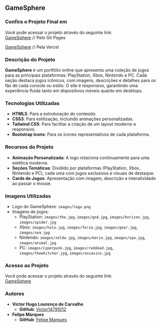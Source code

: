 ## GameSphere  

### Confira o Projeto Final em   
Você pode acessar o projeto através do seguinte link:  
[GameSphere](https://maousama1432.github.io/Portifolio_Victor-Hugo_e_Felipe-Marques/)  // Pelo Git Pages

[GameSphere](https://portifolio-victor-hugo-e-felipe-marques.vercel.app)  // Pela Vercel

### Descrição do Projeto  
**GameSphere** é um portfólio online que apresenta uma coleção de jogos para as principais plataformas: PlayStation, Xbox, Nintendo e PC. Cada seção destaca jogos icônicos, com imagens, descrições e detalhes para os fãs de cada console ou estilo. O site é responsivo, garantindo uma experiência fluida tanto em dispositivos móveis quanto em desktops.  

### Tecnologias Utilizadas  
- **HTML5**: Para a estruturação do conteúdo.  
- **CSS3**: Para estilização, incluindo animações personalizadas.  
- **Tailwind CSS**: Para facilitar a criação de um layout moderno e responsivo.  
- **Bootstrap Icons**: Para os ícones representativos de cada plataforma.  

### Recursos do Projeto  
- **Animação Personalizada**: A logo rotaciona continuamente para uma estética moderna.  
- **Seções Temáticas**: Dividido por plataformas (PlayStation, Xbox, Nintendo e PC), cada uma com jogos exclusivos e visuais de destaque.  
- **Cards de Jogos**: Apresentação com imagem, descrição e interatividade ao passar o mouse.  

### Imagens Utilizadas  
- Logo do GameSphere: `images/logo.png`  
- Imagens de jogos:  
  - PlayStation: `images/the.jpg`, `images/god.jpg`, `images/horizon.jpg`, `images/spider.jpg`  
  - Xbox: `images/halo.jpg`, `images/forza.jpg`, `images/gear.jpg`, `images/sea.jpg`  
  - Nintendo: `images/zelda.jpg`, `images/mario.jpg`, `images/spa.jpg`, `images/animal.jpg`  
  - PC: `images/cyperpunk.jpg`, `images/reddead.jpg`, `images/thewhitcher.jpg`, `images/assasins.jpg`  

### Acesso ao Projeto  
Você pode acessar o projeto através do seguinte link:  
[GameSphere](https://victor14791012.github.io/GameSphere/)  

### Autores  
- **Victor Hugo Lourenço de Carvalho**  
  - **GitHub**: [Victor14791012](https://github.com/Victor14791012)  
- **Felipe Marques**  
  - **GitHub**: [Felipe Marques](https://github.com/FelipeMarques)
